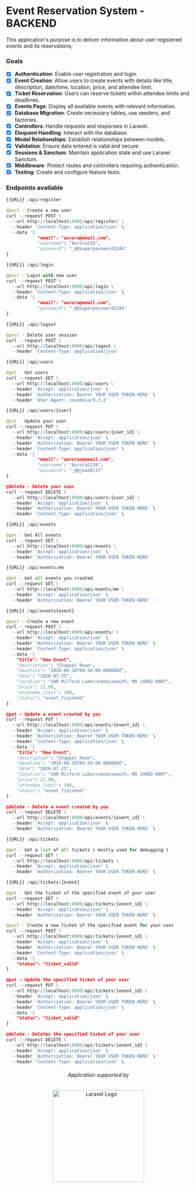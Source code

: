 # Event Reservation System - BACKEND

This application's purpose is to deliver information about user registered events and its reservations;

### Goals

- [x] **Authentication**: Enable user registration and login.
- [x] **Event Creation**: Allow users to create events with details like title, description, date/time, location, price, and attendee limit.
- [x] **Ticket Reservation**: Users can reserve tickets within attendee limits and deadlines.
- [x] **Events Page**: Display all available events with relevant information.
- [x] **Database Migration**: Create necessary tables, use seeders, and factories.
- [x] **Controllers**: Handle requests and responses in Laravel.
- [x] **Eloquent Handling**: Interact with the database.
- [x] **Model Relationships**: Establish relationships between models.
- [x] **Validation**: Ensure data entered is valid and secure.
- [x] **Sessions & Sanctum**: Maintain application state and use Laravel Sanctum.
- [x] **Middleware**: Protect routes and controllers requiring authentication.
- [x] **Testing**: Create and configure feature tests.

### Endpoints available

```python
{{URL}} /api/register

@post - Create a new user
curl --request POST \
  --url http://localhost:8000/api/register/ \
  --header 'Content-Type: application/json' \
  --data '{
			"email": "aurora@email.com",
			"username": "Aurora239",
			"password": "_@@superpassword2244"
}'
```

```python
{{URL}} /api/login

@post - Login with new user
curl --request POST \
  --url http://localhost:8000/api/login \
  --header 'Content-Type: application/json' \
  --data '{
			"email": "aurora@email.com",
			"password": "_@@superpassword2244"
}'
```

```python
{{URL}} /api/logout

@post - Delete user session
curl --request POST \
  --url http://localhost:8000/api/logout \
  --header 'Content-Type: application/json'
```


```python
{{URL}} /api/users

@get - Get users
curl --request GET \
  --url http://localhost:8000/api/users \
  --header 'Accept: application/json' \
  --header 'Authorization: Bearer YOUR USER TOKEN HERE' \
  --header 'User-Agent: insomnia/9.3.2'

```


```python
{{URL}} /api/users/{user}

@put - Update your user
curl --request PUT \
  --url http://localhost:8000/api/users/{user_id} \
  --header 'Accept: application/json' \
  --header 'Authorization: Bearer YOUR USER TOKEN HERE' \
  --header 'Content-Type: application/json' \
  --data '{
			"email": "auroras@email.com",
			"username": "Aurora2239",
			"password": "_@@joao0117"
}'

@delete - Delete your user
curl --request DELETE \
  --url http://localhost:8000/api/users/{user_id} \
  --header 'Accept: application/json' \
  --header 'Authorization: Bearer YOUR USER TOKEN HERE' \
  --header 'Content-Type: application/json' \
```


```python
{{URL}} /api/events

@get - Get All events
curl --request GET \
  --url http://localhost:8000/api/events \
  --header 'Accept: application/json' \
  --header 'Authorization: Bearer YOUR USER TOKEN HERE'
```

```python
{{URL}} /api/events/me

@get - Get all events you created
curl --request GET \
  --url http://localhost:8000/api/events/me \
  --header 'Accept: application/json' \
  --header 'Authorization: Bearer YOUR USER TOKEN HERE'
```

```python
{{URL}} /api/events{event}

@post - Create a new event
curl --request POST \
  --url http://localhost:8000/api/events/ \
  --header 'Accept: application/json' \
  --header 'Authorization: Bearer YOUR USER TOKEN HERE' \
  --header 'Content-Type: application/json' \
  --data '{
	"title": "New Event",
	"description": "Chappel Roan",
	"deadline": "2026-06-18T04:50:00.000000Z",
	"date": "2026-07-25",
	"location": "340 Milford Lakes\nAnaismouth, MO 14002-6007",
	"price": 21.90,
	"attendee_limit": 100,
	"status": "event_finished"
}'

@put - Update a event created by you
curl --request PUT \
  --url http://localhost:8000/api/events/{event_id} \
  --header 'Accept: application/json' \
  --header 'Authorization: Bearer YOUR USER TOKEN HERE' \
  --header 'Content-Type: application/json' \
  --data '{
	"title": "New Event",
	"description": "Chappel Roan",
	"deadline": "2026-06-18T04:50:00.000000Z",
	"date": "2026-07-25",
	"location": "340 Milford Lakes\nAnaismouth, MO 14002-6007",
	"price": 21.90,
	"attendee_limit": 100,
	"status": "event_finished"
}'

@delete - Delete a event created by you 
curl --request DELETE \
  --url http://localhost:8000/api/events/{event_id} \
  --header 'Accept: application/json' \
  --header 'Authorization: Bearer YOUR USER TOKEN HERE' \
```

```python
{{URL}} /api/tickets

@get - Get a list of all tickets ( mostly used for debugging )
curl --request GET \
  --url http://localhost:8000/api/tickets \
  --header 'Accept: application/json' \
  --header 'Authorization: Bearer YOUR USER TOKEN HERE' \
```

```python
{{URL}} /api/tickets/{event}

@get - Get the ticket of the specified event of your user
curl --request GET \
  --url http://localhost:8000/api/tickets/{event_id} \
  --header 'Accept: application/json' \
  --header 'Authorization: Bearer YOUR USER TOKEN HERE' \

@post - Create a new ticket of the specified event for your user
curl --request POST \
  --url http://localhost:8000/api/tickets/{event_id} \
  --header 'Accept: application/json' \
  --header 'Authorization: Bearer YOUR USER TOKEN HERE' \
  --header 'Content-Type: application/json' \
  --data '{
	"status": "ticket_valid"
}'

@put - Update the specified ticket of your user
curl --request PUT \
  --url http://localhost:8000/api/tickets/{event_id} \
  --header 'Accept: application/json' \
  --header 'Authorization: Bearer YOUR USER TOKEN HERE' \
  --header 'Content-Type: application/json' \
  --data '{
	"status": "ticket_valid"
}'

@delete - Deletes the specified ticket of your user
curl --request DELETE \
  --url http://localhost:8000/api/tickets/{event_id} \
  --header 'Accept: application/json' \
  --header 'Authorization: Bearer YOUR USER TOKEN HERE' \
  --header 'Content-Type: application/json' \
```

<h6 align="center">Application supported by</h6>

<p align="center"><a href="https://laravel.com" target="_blank"><img src="https://raw.githubusercontent.com/laravel/art/master/logo-lockup/5%20SVG/2%20CMYK/1%20Full%20Color/laravel-logolockup-cmyk-red.svg" width="250" alt="Laravel Logo"></a></p>